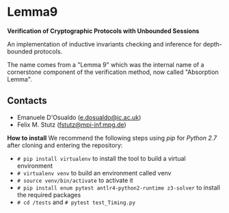 # Lemma9 #

**Verification of Cryptographic Protocols with Unbounded Sessions**

An implementation of inductive invariants checking and inference for depth-bounded protocols.

The name comes from a "Lemma 9" which was the internal name of a cornerstone component of the verification method,
now called "Absorption Lemma".

## Contacts

- Emanuele D'Osualdo (e.dosualdo@ic.ac.uk)
- Felix M. Stutz (fstutz@mpi-inf.mpg.de)


**How to install**
We recommend the following steps using *pip* for *Python 2.7* after cloning and entering the repository:

* `# pip install virtualenv` to install the tool to build a virtual environment
* `# virtualenv venv` to build an environment called venv
* `# source venv/bin/activate` to activate it
* `# pip install enum pytest antlr4-python2-runtime z3-solver` to install the required packages
* `# cd /tests` and `# pytest test_Timing.py`



